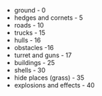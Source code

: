 ﻿- ground - 0
- hedges and cornets - 5
- roads - 10
- trucks - 15
- hulls - 16
- obstacles -16
- turret and guns - 17
- buildings - 25
- shells - 30
- hide places (grass) - 35
- explosions and effects - 40